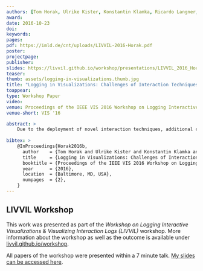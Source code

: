 ```yaml
---
authors: [Tom Horak, Ulrike Kister, Konstantin Klamka, Ricardo Langner, Raimund Dachselt]
award:
date: 2016-10-23
doi:
keywords:
pages:
pdf: https://imld.de/cnt/uploads/LIVVIL-2016-Horak.pdf
poster:
projectpage:
publisher:
slides: https://livvil.github.io/workshop/presentations/LIVVIL_2016_Horak.pdf
teaser:
thumb: assets/logging-in-visualizations.thumb.jpg
title: "Logging in Visualizations: Challenges of Interaction Techniques Beyond Mouse and Keyboard"
toappear:
type: Workshop Paper
video:
venue: Proceedings of the IEEE VIS 2016 Workshop on Logging Interactive Visualizations & Visualizing Interaction Logs (LIVVIL)
venue-short: VIS '16

abstract: >
    Due to the deployment of novel interaction techniques, additional challenges for logging purposes in information visualizations arise. In this position paper, we discuss specific challenges regarding four different example setups illustrated with projects of our own. In each setup, various aspects need to be considered to enable, e.g., a meaningful logging of (multiple) input streams or the replaying of logs. We do not aim to provide a technical solution for logging interaction in the various setups, but rather want to share our insights and experiences from a set of projects that apply novel interaction techniques and multi-display setups to visualizations.
    
bibtex: >
    @InProceedings{Horak2016b,
      author    = {Tom Horak and Ulrike Kister and Konstantin Klamka and Ricardo Langner and Raimund Dachselt},
      title     = {Logging in Visualizations: Challenges of Interaction Techniques Beyond Mouse and Keyboard},
      booktitle = {Proceedings of the IEEE VIS 2016 Workshop on Logging Interactive Visualizations \& Visualizing Interaction Logs (LIVVIL)},
      year      = {2016},
      location  = {Baltimore, MD, USA},
      numpages  = {2},
    }
---
```


## LIVVIL Workshop
This work was presented as part of the *Workshop on Logging Interactive Visualizations & Visualizing Interaction Logs (LIVVIL)* workshop. More information about the workshop as well as the outcome is available under [livvil.github.io/workshop](https://livvil.github.io/workshop/).

All papers of the workshop were presented within a 7 minute talk. [My slides can be accessed here]({{page.slides}}).